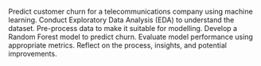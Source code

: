 Predict customer churn for a telecommunications company using machine learning.​
Conduct Exploratory Data Analysis (EDA) to understand the dataset.​
Pre-process data to make it suitable for modelling.​
Develop a Random Forest model to predict churn.​
Evaluate model performance using appropriate metrics.​
Reflect on the process, insights, and potential improvements.
